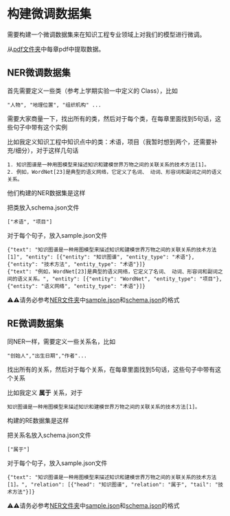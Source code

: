 # 构建微调数据集

需要构建一个微调数据集来在知识工程专业领域上对我们的模型进行微调。

从[pdf文件夹](./pdf/)中每章pdf中提取数据。


## NER微调数据集

首先需要定义一些类（参考上学期实验一中定义的 Class），比如

```
"人物", "地理位置", "组织机构" ...
```

需要大家商量一下，找出所有的类，然后对于每个类，在每章里面找到5句话，这些句子中带有这个实例

比如我定义知识工程中知识点中的类：术语，项目（我暂时想到两个，还需要补充/细分），对于这样几句话

```
1. 知识图谱是一种用图模型来描述知识和建模世界万物之间的关联关系的技术方法[1]。
2. 例如，WordNet[23]是典型的语义网络，它定义了名词、 动词、形容词和副词之间的语义关系。
```

他们构建的NER数据集是这样

把类放入schema.json文件

```
["术语", "项目"]
```

对于每个句子，放入sample.json文件

```
{"text": "知识图谱是一种用图模型来描述知识和建模世界万物之间的关联关系的技术方法[1]", "entity": [{"entity": "知识图谱", "entity_type": "术语"}, {"entity": "技术方法", "entity_type": "术语"}]}
{"text": "例如，WordNet[23]是典型的语义网络，它定义了名词、 动词、形容词和副词之间的语义关系。", "entity": [{"entity": "WordNet", "entity_type": "项目"}, {"entity": "语义网络", "entity_type": "术语"}]}
```

⚠️⚠️请务必参考[NER文件夹](../DeepKE/example/llm/InstructKGC/data/NER)中[sample.json](../DeepKE/example/llm/InstructKGC/data/NER/sample.json)和[schema.json](../DeepKE/example/llm/InstructKGC/data/NER/schema.json)的格式

## RE微调数据集

同NER一样，需要定义一些关系名，比如

```
"创始人","出生日期","作者"...
```

找出所有的关系，然后对于每个关系，在每章里面找到5句话，这些句子中带有这个关系

比如我定义 **属于** 关系，对于

```
知识图谱是一种用图模型来描述知识和建模世界万物之间的关联关系的技术方法[1]。
```

构建的RE数据集是这样

把关系名放入schema.json文件

```
["属于"]
```

对于每个句子，放入sample.json文件

```
{"text": "知识图谱是一种用图模型来描述知识和建模世界万物之间的关联关系的技术方法[1]。", "relation": [{"head": "知识图谱", "relation": "属于", "tail": "技术方法"}]}
```

⚠️⚠️请务必参考[NER文件夹](../DeepKE/example/llm/InstructKGC/data/RE)中[sample.json](../DeepKE/example/llm/InstructKGC/data/RE/sample.json)和[schema.json](../DeepKE/example/llm/InstructKGC/data/RE/schema.json)的格式